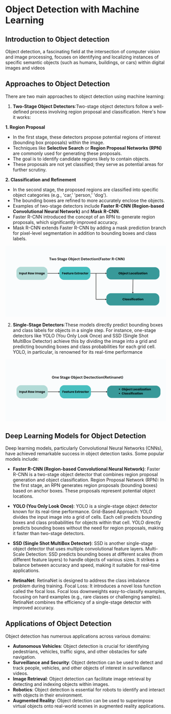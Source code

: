 # Object Detection with Machine Learning

## Introduction to Object detection
Object detection, a fascinating field at the intersection of computer vision and image processing, focuses on identifying and localizing instances of specific semantic objects (such as humans, buildings, or cars) within digital images and videos



## Approaches to Object Detection

There are two main approaches to object detection using machine learning:

1. **Two-Stage Object Detectors**:Two-stage object detectors follow a well-defined process involving region proposal and classification. Here's how it works:

 **1. Region Proposal**

- In the first stage, these detectors propose potential regions of interest (bounding box proposals) within the image.
- Techniques like **Selective Search** or **Region Proposal Networks (RPN)** are commonly used for generating these proposals.
- The goal is to identify candidate regions likely to contain objects.
- These proposals are not yet classified; they serve as potential areas for further scrutiny.

**2. Classification and Refinement**

- In the second stage, the proposed regions are classified into specific object categories (e.g., 'car,' 'person,' 'dog').
- The bounding boxes are refined to more accurately enclose the objects.
- Examples of two-stage detectors include **Faster R-CNN (Region-based Convolutional Neural Network)** and **Mask R-CNN**.
- Faster R-CNN introduced the concept of an RPN to generate region proposals, which significantly improved accuracy.
- Mask R-CNN extends Faster R-CNN by adding a mask prediction branch for pixel-level segmentation in addition to bounding boxes and class labels.

![Two-Stage Object Detection](/images/2.png)
    

2. **Single-Stage Detectors**:These models directly predict bounding boxes and class labels for objects in a single step. For instance, one-stage detectors like YOLO (You Only Look Once) and SSD (Single Shot MultiBox Detector) achieve this by dividing the image into a grid and predicting bounding boxes and class probabilities for each grid cell. YOLO, in particular, is renowned for its real-time performance

![Single-Stage Object Detection](/images/1.png)

## Deep Learning Models for Object Detection

Deep learning models, particularly Convolutional Neural Networks (CNNs), have achieved remarkable success in object detection tasks. Some popular models include:

- **Faster R-CNN (Region-based Convolutional Neural Network)**:
Faster R-CNN is a two-stage object detector that combines region proposal generation and object classification.
Region Proposal Network (RPN): In the first stage, an RPN generates region proposals (bounding boxes) based on anchor boxes. These proposals represent potential object locations.


- **YOLO (You Only Look Once)**:
YOLO is a single-stage object detector known for its real-time performance.
Grid-Based Approach: YOLO divides the input image into a grid of cells. Each cell predicts bounding boxes and class probabilities for objects within that cell.
YOLO directly predicts bounding boxes without the need for region proposals, making it faster than two-stage detectors.

- **SSD (Single Shot MultiBox Detector)**:
SSD is another single-stage object detector that uses multiple convolutional feature layers.
Multi-Scale Detection: SSD predicts bounding boxes at different scales (from different feature layers) to handle objects of various sizes.
It strikes a balance between accuracy and speed, making it suitable for real-time applications.


- **RetinaNet**:
RetinaNet is designed to address the class imbalance problem during training.
Focal Loss: It introduces a novel loss function called the focal loss. Focal loss downweights easy-to-classify examples, focusing on hard examples (e.g., rare classes or challenging samples).
RetinaNet combines the efficiency of a single-stage detector with improved accuracy.

## Applications of Object Detection

Object detection has numerous applications across various domains:

- **Autonomous Vehicles**: Object detection is crucial for identifying pedestrians, vehicles, traffic signs, and other obstacles for safe navigation.
- **Surveillance and Security**: Object detection can be used to detect and track people, vehicles, and other objects of interest in surveillance videos.
- **Image Retrieval**: Object detection can facilitate image retrieval by detecting and indexing objects within images.
- **Robotics**: Object detection is essential for robots to identify and interact with objects in their environment.
- **Augmented Reality**: Object detection can be used to superimpose virtual objects onto real-world scenes in augmented reality applications.

